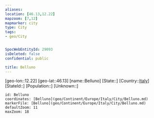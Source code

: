 ```yaml
---
aliases: 
location: [46.13,12.22]
mapzoom: [7,12] 
mapmarker: city 
type: City
tags:
- geo/City


SpocWebEntityId: 29093
isDeleted: false
confidential: public

title: Belluno
---
```

[geo-lon::12.22]
[geo-lat::46.13]
[name::Belluno]
[State::]
[Country::[Italy](geo/Continent/Europe/Italy.md)]
[StateId::]
[Population::]
[Unknown::]


```leaflet
id: Belluno
coordinates: [Belluno](geo/Continent/Europe/Italy/City/Belluno.md)
markerFile: [Belluno](geo/Continent/Europe/Italy/City/Belluno.md)
defaultZoom: 11 
maxZoom: 18
```



